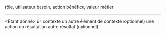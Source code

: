 ﻿---
mockuptool: balsamiq_cloud
mockupurl: https://balsamiq.cloud/so54tcj/ph0jola/r96FD
---
<En tant que> rôle, utilisateur
<Je Veux> besoin, action
<Afin de> bénéfice, valeur métier
***
<Etant donné> un contexte
<et que> un autre élément de contexte (optionnel)
<Quand> une action
<Alors> un résultat
<Et> un autre résultat (optionnel)